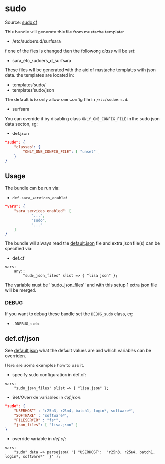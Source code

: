 # sudo

Source: [sudo.cf](/services/sudo.cf)

This bundle will generate this file from mustache template:
 * /etc/sudoers.d/surfsara

f one of the files is changed then the followong *class* will be set:
 * sara_etc_sudoers_d_surfsara

These files will be generated with the aid of mustache templates with json data.
the templates are located in:
 * templates/sudo/
 * templates/sudo/json

The default is to only allow one config file in `/etc/sudoers.d`:
 * surfsara

You can override it by disabling class `ONLY_ONE_CONFIG_FILE` in the
sudo json data secton, eg:
 * def.json
```json
"sudo": {
    "classes": {
        "ONLY_ONE_CONFIG_FILE": [ "unset" ]
    }
}
```
## Usage

The bundle can be run via:
 * `def.sara_services_enabled`
```json
"vars": {
    "sara_services_enabled": [
            "...",
            "sudo",
            "..."
    ]
}
```

The bundle will always read the [default.json](/templates/sudo/json/default.json) file
and extra json file(s) can be specified via:
 * def.cf
```
vars:
    any::
        "sudo_json_files" slist => { "lisa.json" };
```

The variable must be ''sudo_json_files'' and with this setup 1 extra json file will be  merged.

### DEBUG

If you want to debug these bundle set the `DEBUG_sudo` class, eg:
 * `-DDEBUG_sudo`

##  def.cf/json

See [default.json](/templates/sudo/json/default.json) what the default values are and
which variables can be overriden.

Here are some examples how to use it:
 * specify sudo configuration in def.cf:
```
vars:
    "sudo_json_files" slist => { "lisa.json" };
```

 * Set/Override variables in *def.json*:
```json
"sudo": {
    "USERHOST" : "r25n3, r25n4, batch1, login*, software*",
    "SOFTWARE" : "software*",
    "FILESERVER" : "fs*",
    "json_files": [ "lisa.json" ]
}
```

 * override variable in *def.cf*:
```
vars:
    "sudo" data => parsejson( '{ "USERHOST":  "r25n3, r25n4, batch1, login*, software*"  }' );

```
